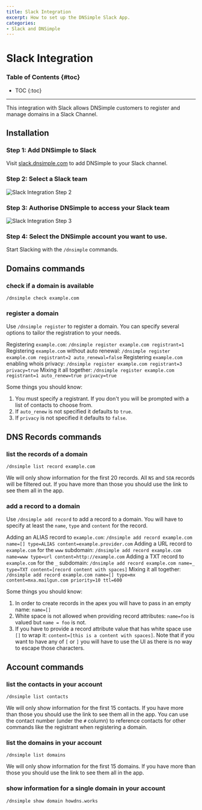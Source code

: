 ```yaml
---
title: Slack Integration
excerpt: How to set up the DNSimple Slack App.
categories:
- Slack and DNSimple
---
```


# Slack Integration

### Table of Contents {#toc}

* TOC
{:toc}

---

This integration with Slack allows DNSimple customers to register and manage domains in a Slack Channel. 

## Installation 

### Step 1: Add DNSimple to Slack

Visit [slack.dnsimple.com](http://slack.dnsimple.com) to add DNSimple to your Slack channel. 

### Step 2: Select a Slack team

![Slack Integration Step 2](/files/slack-integration-step-2.png)

### Step 3: Authorise DNSimple to access your Slack team

![Slack Integration Step 3](/files/slack-integration-step-3.png)

### Step 4: Select the DNSimple account you want to use.


Start Slacking with the `/dnsimple` commands.

## Domains commands

### check if a domain is available

`/dnsimple check example.com`

### register a domain

Use `/dnsimple register` to register a domain. You can specify several options to tailor the registration to your needs.

Registering `example.com`:
```/dnsimple register example.com registrant=1```
Registering `example.com` without auto renewal:
```/dnsimple register example.com registrant=2 auto_renewal=false```
Registering `example.com` enabling whois privacy:
```/dnsimple register example.com registrant=3 privacy=true```
Mixing it all together:
```/dnsimple register example.com registrant=1 auto_renew=true privacy=true```

Some things you should know:
1. You must specify a registrant. If you don't you will be prompted with a list of contacts to choose from.
2. If `auto_renew` is not specified it defaults to `true`.
3. If `privacy` is not specified it defaults to `false`.

## DNS Records commands

### list the records of a domain

`/dnsimple list record example.com`

We will only show information for the first 20 records. All `NS` and `SOA` records will be filtered out. If you have more than those you should use the link to see them all in the app.

### add a record to a domain

Use `/dnsimple add record` to add a record to a domain. You will have to specify at least the `name`, `type` and `content` for the record.

Adding an ALIAS record to `example.com`:
```/dnsimple add record example.com name=[] type=ALIAS content=example.provider.com```
Adding a URL record to `example.com` for the `www` subdomain:
```/dnsimple add record example.com name=www type=url content=http://example.com```
Adding a TXT record to `example.com` for the `_` subdomain:
```/dnsimple add record example.com name=_ type=TXT content=[record content with spaces]```
Mixing it all together:
```/dnsimple add record example.com name=[] type=mx content=mxa.mailgun.com priority=10 ttl=600```

Some things you should know:
1. In order to create records in the apex you will have to pass in an empty name: `name=[]`
2. White space is not allowed when providing record attributes: `name=foo` is valued but `name = foo` is not.
3. If you have to provide a record attribute value that has white space use `[]` to wrap it: `content=[this is a content with spaces]`. Note that if you want to have any of `[` or `]` you will have to use the UI as there is no way to escape those characters.

## Account commands

### list the contacts in your account

`/dnsimple list contacts`

We will only show information for the first 15 contacts. If you have more than those you should use the link to see them all in the app.
You can use the contact number (under the `#` column) to reference contacts for other commands like the registrant when registering a domain.	

### list the domains in your account

`/dnsimple list domains`

We will only show information for the first 15 domains. If you have more than those you should use the link to see them all in the app.

### show information for a single domain in your account

`/dnsimple show domain howdns.works`

